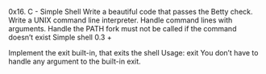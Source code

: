 0x16. C - Simple Shell 
Write a beautiful code that passes the Betty check. Write a UNIX command line interpreter. Handle command lines with arguments. Handle the PATH fork must not be called if the command doesn’t exist Simple shell 0.3 +

Implement the exit built-in, that exits the shell
Usage: exit
You don’t have to handle any argument to the built-in exit.
